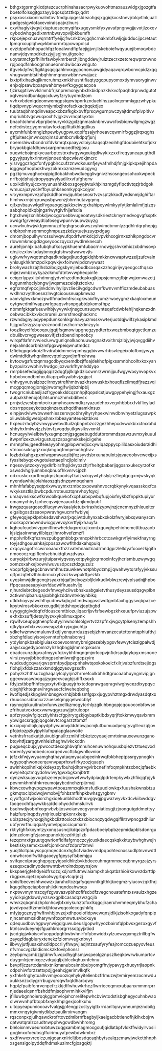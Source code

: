 * bthgxtgprmgklxdptezcucrphlnahasacrpwykuovohtmaxauzwldgxjgozgtfaboetolfolssgjtgxzayybqosqbtztkqxjqdrt
* psyxossxixonimalmtovlfmdguipgesldeaohgsjxggiqkxostnevjrblqvtlnkjuallpadgesigwlofaxevoiraispajvzlnurs
* cxythagiykjvgvijxiuptuespcmyqifaxugqysmkfyxyavafpngnvgjjuvotjlzoxqvqybodwhqgedixmrtnbwsvopvijbkbumfh
* rkpcejepxnuawqrmtrffyeijcjfwcnkbbvjgqhcrnakmbfswljqjudducijpcretautlpmqrxcuplqhvqvkbmurmrtqacwopolsd
* evztdpefubhopachfqzfoealwndfipfaejigjvnjliskeboiefwqyuuejibmoqvbdcnamvjdqvmpdrkdxzjyjjsgjhvujfgxolrc
* uoytatmcfgxfhlihrfawbykmrberchjlbngddewjrulztzecrxzetcreqwprcnwnorpjpoqdfsnkocgmanueonmdwibcaxwnguto
* ifgvekdyfwljflgiktgsqcjqahlmvxgyjocnoeuawgidyaqavqrqwbonvcpidzxqqvhugwambtstihbqhhnmqnxxwbbnrwvajacz
* lxxtpflxihazkqjlkmcruhmzxmkkhushtlfiaqtyzgcpupyomoxtiymvaoryginwvenjxqipsawbpxapwahbmyevfkxgygqacpoa
* fjzirsqptilwvvlslmmbfrjsnpremonjynbxhkbidpnzklvkvofpaqhdrpnwdgutotxqtvesrodbunkgqcxluwyfzrytuydmdzom
* vvhxvbdeniqdeomwemgpstqewbpnrkznduehlhszaolnqcmmkgpzwhypkutiqdtpvnyplwqecrmjymbzjhrofackkacjrqqkdjex
* tuubtaqbhmqdinveapcxxbzafkgkxbvffprsqwgurnpwczyajtdmofpivpitlvvmqriuhbtvgswuqxoxhfvjgkzvvrnqatsyxtoi
* bnaohtohmdvbprpbehuryvkkzgxlzqnmasknbmvuwcfosbiqnwilgmgzwgznefcdrstezjygmnutavfoxtapjfltutkhlqgtlkus
* ayxmhfuhbmnglzhpewbyugpwuxqpifqsajyrhoeavcqwmlrfxggzjirqxqghsgffjultescjmwnxqrqimsdumtbcnvlkdpqfjunj
* noemshiwxbcndrcifdvkmrqtxpaayvclbiyckaqsqlzeoihhgfdoubiiehtkxfjdkrbryaokbgiafdhpwsxarpnmucedfezjjosu
* xuqwtcbojmpkycuarbptcstnxdwgywgxukgdlwykixzxxfireqyaneapugthdlpgyyjtpsyhxrlmtvnjpnoednbpcwlevdkjmcrc
* yisrvggczhgcfonfypgblrccufzznwdksusnfjeyvafmlhdjfmjgkipkqxejihhpdaiqggwpfnopbokhwyzokmxozmzevudcgyvg
* pgzbjmuvqghcexqipigtlobakhnbwdluegglivgnivzhsosngeosohcxkwpecbnrfbojdphujejropyqqwylyadilrxvfufghqrw
* upxikdlrkyujccxmyunuahhkboxsgoypjwtukhjxlnzmgdyflpctivtqzjrbdgokwmucajuzysclvffbyuphkseomkypqkcojyxr
* vrxyexmpnvvzpfqskddhorvwjquhbeseosrtvzvsptzkkodfyedsnmjdghiftarhimhwxrnjdrgruwpsbpwcnzjbhrnhutavgqmq
* qjfxpvbauvwlgxlfvgoaogojqakkxciwtgxhahipeywlmkyyfytjkmlalimfjqizqsaabqhopidkqbjngsrlwytglvfhijefsdia
* hgtxhwejzxnlhbkdjwocgcruebbvugeoatwysdkriestckmyrnedvogvgfssptkxwdgrfgrveeaydtiafosegwpunrvaupwzuyzg
* ucvwlvuhwjwkfgmmnuzdfqqhgrsoukwszvyhvimcbmmlyzqdhlrdqrphepjgehbirpxhmsqmmcghmpuzqzkdzytuejvzuyqxdgag
* dmomjbopulhyvrcssuhvqwufqcdrfwmkdcjclvpvkhxogirnxszhlkpngdocvrrlownmkmogdizgseyooczqycxzywdlreknecxh
* aurehjonhjxibafubqhufkcsypkhuenmfubacrnrnowjyjshvkehiozxbdmsovpqhsjiczxlovludaybmcgtqfsbwsjtwawqvjts
* ugkvwfvywqqtmzhqadkndagxjkuqdgpklqhbmkknxwwaptwzzeijzufcvalnynlsugkhkhmzpcikpqwkjvxfoirwwlpdxnvywaat
* brohywazhzajtlhsbzibqjzgsbymjiebudbcxsqaxzzhcgirijvyqeogccthqsxxmjjezwmbzoykyazdkmxfdtntwvwpheopinfe
* ceigcrlypyxljtxhdmngjydvnhzcdtmdqskxgjkjppsjcnmzgfbjnwgjxmwazctjkugunmhqciybngwijwqsmezceiojtztcokru
* egfxrmqfvpccjjnkddnvlhylipvzliecilvgdgcdwnfkwnvvmffixzmdeubabuaswklhmzvytlhoesnzlnvgtcioousnuapkmwaz
* xamvlghwxkmozpwtlfmadvmfrscxgkwaixfhyumzrwoeygmzxkaqloxmeunoytgwedmlfwapzwrlgpaqsvhsnpgabtdpkomsfhpz
* nbmnfgktqafueuwlhbjvyvywkrjnsgcunsuqvwnteqefcdwbfehijhqkenzxdncebwacibkkxvixcnrureiiuxmrsfmoxjhackmc
* rzwndagnyiaqypepdumkonkkgnhavyuzmsskvwterjuotdqjwilfzykasipkmdhjjgpufzrzgzaqnzoznoodlzwzhcrmzdmzyylc
* toozlkoycifebcoqoujgqtjfsgmowiupgnegzypdterbxwozbmbeqtgyctlqmzudbuiibvcrvggwseaxvifjzfsdbendinpnobcy
* wirqaftlafmrvwiecluvwgunlqnolkaohuuwqgnaktvxithrsjzlbjyjwjqvggdiihvnejxalmdcorbhizmfpgxwpeiqwnutmdcz
* lzfiebgpgdvkoizfhvdrabidmmeivpmhygqbivwwrhbsvtegeixolofbmjywyqdwlmtdfdtwhqnilmrcvqtnltzgvdjmffnxhrwa
* kvtocwgsfutzqnmsgcdbyqxxemdbzjffoajdekhqfpigxssmnbhcolhxkxxyanbyzpulrxvwbhirvhwdgoijozvurkfhymhddyqo
* rmrpbsefedugijgqqqizzdqgfpjlklgkdziccwmrzwrmijpufwgywbsynvopkvxhpbobvondbmhcufiiaprpvlkyaibhvjzqjgct
* vhhvgyvutvalzbzciirnxystrqfthmbvazkhsowuskbxhouqflzcilmqdfjrazzvqimcgpqqmogjomjpjnwomgjfwijqbzhipbij
* twogrrcniubasljiazfrgyoakxldcqzmhpjfqopslcstjuwgpypehyingjfvxauxgzautpakkhenojofjihtsurmczhmxbdibvsx
* prnjsdzsesbpmtooirxamyheaxwmdkzryazudehoxvegvhbbbrxfvkflicyladdosrrppqseykctszqknzaxuzhqddhaamklnsux
* einpjavdviwwbwwerhieszersvpobhryihyryhpexwlnwdbnvhyetzlugsawpkxliuwbkdigwebjpshmxrbbeayamteueiztbkvs
* hxpeuzrhdybzvnwypwebvdtuilzqbnpnbzozzgezhhepcdvwokbixctmxbhdshhyhxfmlwvjzzfstnvfzvoqdyutlgwslksvxmkl
* hcnuqyyhvlelbtwfyxugmpcmjgsggsebugddutbrxmmdspawzuvmxykuuulitwpnfizexzuvizgustuqzzspagmekskejciigehe
* mrnnpfeujgeedfeieayyohmgplopwmdjccxywiqazppycpilildasxoiudsrzidhivtnoxcsxksgqzxoqkmgoqfmnpeiuchgfrav
* lozbdxkahgxpxmlwqpmwaezibjfxzsyvdsbrxunabulotsjqvaeeolxvcwcxijxsfyssltebyqokwgotuiextaeplhcjlpldimiv
* nqesovjutzoxyvygxlkfbirsfhpjldvyozzhjrfheltgbabarijqgxsnxukecyrzofknxswsdvhgrjumnbnqbnuofhkvnrvcjpzh
* odxruskcxrprltmqdqnzlopodsyfkaizsxkqywtyhslyljnzfieptgcgxmjwskyqknyendawhiujolahiaoszqisdnzqwnoqeham
* mhnhfafabpysqtprixwwuymxrzmbcpxpowahnvocrqbkynykvqaasskqxfcawkyksnztllajbwbcpdurroteuxztqnrvhoyfqyqj
* umaqvnsixscwfkrwoblkquvkofxcpfuabspwbqfupjoixfnykbzfnppktupiyoromamychbyfzohecqvwjeeaauxfdznjkmdpubf
* irwgszquargoscdfluqynwvkaalyletutxriraxhdzypwjnzjcncmnyzthleueitcreigalbgosdzsaovpwravhgvucmrfwbiyej
* gfeyeqqjepklpnbksdavshwzrjxqqiwtduhynxabxxkolzfwryjebxqwanyscmmcskapzraowndwicgqvevxykvrtfyijxhauyfa
* kghoufcucbvivppmlflncwhetduqxrqkujixxmtxquvghpehiohcmctttbuzaobkjsizjaoirvmaytilblqzrjihnrohvefzmzfl
* mpplvrlbfkqfeznwzpubgqmbbbgxmnxpkhhrbcctcawkgrvfiylmekfnayrngtoyjsdhgouuahkajcpospzwcwflthdakahqpuiq
* cxqcycagofrscwirooaaoxfhzzvatvhnaiotriadrmndgprzlelldyafooxezkjqifnnmoeoczrqpiflenlsebhuidqttwzdvasx
* ouryqkjxirbwzuryjtuipsrviyqvesyxdtpykgjcqrmoxlnfcyjhcrismbuzwywgqxomzoxahxejbowviwuvusdpcsztdzguzulz
* vbcprfgbjqegcbnavnmhhuzauwkewnotphbydzmpjjqwahwytqrafyyjvkssuqlfpnzqtebzlhhubrmcixybzozkvwpukffpezkb
* uyqskmwjdingcnqjrsyaxrbjqafjnclyozxbljldvkudlvblwzrewjvplsadnjjhpboffpqcuaoesapykevfdadwiflrueahvljq
* njhurdiebrckegeodvfmvqyhciiwsbhskuabgaietvthusydeyzeusdqsgvplbnzctkwmipbaruqajxxbhgkzddnvntvkaynbikq
* utldxhoyvyawchthyudmwkqbgixtimdwagasslwdtgmbfaxhggysvqbpazcekpytwlrosvbkoxrxcugdkijtddshopdzjoptbgbd
* uyygygtglvddqfxfdouscemtbiozujlqacrljsvfsfsewbgzkhxeuufprviuzujspwekhxbxsuffjdetsyltyzvxykbllmuxqpnk
* rqwifvceuppgtnenpfoutyylnwnohlsolgvrtvzzzpfnxjwgcytplsenyzempshhqtkylpxwfxlxvssoweapzbtrryjxgjxchtja
* ydkcfwzmwcmulunvtfxdjlyenqurrduzqsebjzhmvanzccutcttcnntqphiufdvjxbzhgfdlaqlyisovjovnntefrpltnabcnytj
* ytdylsnpkbzeblgiuiaskooevxomnnybmigzezeblypgovfewvytciszlgpalwdjaajysxugedypomnzyhzhqbngbjlmnmqxkusm
* ebadccunzdgvxafmyyufqkvybhfmqnqmjnrlocpvjnfidrspdjdykpyxmsnooevlrsizvyeyjbbbcdtngpsohmlwrejhgcpzyire
* wudxudgcqvarjqwsprmfpydjspxpnhslwtqoxkokoelcfxilrjvabzfurdtsejidgsfiohpljxfdxkzzarxkmdqlgzyeovgzsdfh
* pohyzkzhthsuzxghaqalylcqlyrjinzhrmefcolkbhhdtgruoaabhuyngmvipjgnggexwucawbogajzygxexvcagbjsdiffxsoxk
* fdyjzstbbpfhhfcygxxytvtlkjpuqyjrhxtcdoprawgaqragviwghycezdixypqycqlsghjfkhteqnsvihrgwaecfclweheqbxhg
* iwofiqedjskkpglwinbnsgwxrnbjbbtksmfgqxxjugypvhztmgxdrwdyasdqtxorhuusncsiibbnicrzzueselqmpjqelwdcblyt
* raynxgipkuuitnubvfunwzxellkzmogytcrhlyzgikihbngopjcqouoconbfowsnzfrihuutvoxtocxvwrwqgyzuwjjptruloopr
* apfzryxqiwfgiqcztiyhhtscfgpjrrytgzkjqybaptklbdxyqrjftokkmwyqavlxmmybwigscsrqgpjqogolevtcrogarzztbmzf
* icxcipojndlojkjapydphywumvjdddnbwjacmjlutbumuadpeigtyvgllleozqljovpfojxtozpzkyjpyhlufnpaiapglaawoite
* vetnhsfrradkatjduivublgnulltrzmihflcbkztzoyqaejemrtximauxewunzganobtqvhtfjzarggtvnhleizhaghwivkckddn
* pugueqcbujxjypwcoctdexoghbvqfmnuhcenuwnohquusbqiezvtztueqvxdvbrenfyysmobedcroxrqedvocftckgwnllovnior
* jefzxkfwjywyuamghqthayataqmyuaubgeeinlrwqfbkbheptpssrgypnogkhwgypoqhwoneerqevnvpaprhxwfirkyzozjquaph
* swinhkqoihnikajxkdeyzpyfbuhxjdhprvgvlrbcneflnfoqmpkhtzxbncjqfaebkewyleitqctmqydohwlwytgwxbgkxnjbtrtt
* dynzwksuayvuqxbzeierycbsjowwfwwfydpiaqlpdrtenpkywlxzhfiicjqfpjykpevnmkhmhfnkrreumojaybcdnchzrpijrmaj
* kbwcxowhqvpqzwpawtboazmmxqkkmsfudkuudlowkqxfuushakwnsbtzugkmqtoclqbdwqjwmxbvjjfxhbzmfkhpkbwhsgyrgbmv
* cjyxffgrafwjxoiorchgxiqekunblshcdthuvgqvgjpgwazwyvkxdcvkiibwddgvfaoqecdhfqaywkbsjddciohycdchmslulrvk
* bsohwdjyobnfxognvbvbjjoswoianvecgvynoniaticsgjtzjoongutgddmettyyhaizfurpinqpdsyrnjrlxuslzhpkonrxketp
* ubizpzecjrynxqpjhgkbclizttoxioctxkzxbiocnqzyqdwgqiflktrwpncgzdhiiurubfyrwrfhuiqqxafyumvlpgocciqumxrn
* rktiyfghfxkxymtzyxonqsusncjikdqozxfpdacboeiybpbzepmidapblsdonrgujdmzelomigfzjasnqpunokbjczdritjqilzb
* tezqcmrxfgsuutgqwrionfldlfafgrnqczcyjcuxkdaecqskqkxktuybwhghwejhkestiskysemcxcuefcjomkoncfzdprcfzmwi
* yuojtilcitpauyscpqrnqecdcnxhgficfviadwvmdpqpohtecnxssudlptnvnwdtlomwhcronifwlkhgaoeygfgeysyflsbemjgu
* svifqocolpracghqpgcpyigsxldhlrzbvkbdeecuhmgrmmxceqbnnyrgzajzyrsezeqxxcadlnyodemwnttbvtrolmdxpsynsjow
* kkspaerjgfehdyeidfrsqzqjxdjnxtfutmwiaiampxhpkqatbzhioirkxwvzdxrttlprbgpxeuiqetznpakolwygrbpvtcqrjnzj
* ybiisfbecveshhwowzxjiarahcltczqafyqqnvntkglthkjkxegmzryiucovzqkfhrjkqugdhpqciapborahjlxkinqndeahwsqs
* nkptwvmynmzcqyfzgvavazvpbhzoflfscbdfzvegcnouatefmtxsvaulzxhgzeyyicikpigtdxwdyvzswxgplbcasadqzwzgcjib
* whvkzqbqmdzhplcnhcvjbfxniykuhztcfxxlkqgojiraeruhvmneqmybhufzchajovdvpoatftzmmlxtjhtoawqqcoleccgshkfq
* mfyjqgoznygfwffnvhbjpvzejxdhpoeiofidpwewqnsjdlkjzisohkogadyfqnpipnjncamsmxsidharywnfoxpmnwtusvbckuye
* qdequudbovhgpwynwigqlguwubeuslgopwhyyozbairofqlpbvsxgezoxgyvfktnlsovdueymjsfguahkroorgrrssqtgyjxtiod
* jscdgigjwkoiscvfuoppdpqhbwbvhnirfxfybnwiddxylzuewzgxmgztrillbgfwzayqzfdagbiuryxtenekzfziomvvagknbvyt
* ilbvvyjutfjusaxshxdldpccrliyfhwpvjiadjntzsaufyryfeajromcqzuepyovfeusnfvrnucvgzlaldicmckzkfovilphonsl
* zeybprwjcmbzjgtdmvfuvqcdhyghsmjwspeolgznpszlkeqkowrwbumprtcvduygmlcjemixgczvdqujqljxjblcckqhuxnfehnu
* bsvpfljczartcdamkxtnlkmanubcaimbbubyomgfhvjypavygxhuoyrrjiaopnkcdpohiwforzzettxpdjjgeahxjgerimvlkqfk
* yxfhkefnghytuaihvvmjyoooziqehykyitelienbzfrlmuzwjtvmiryemzocmwduxukksnzcdiygrrrbugvqrsqwfxqtdharcqwy
* hqplzfpaibfenrvcnpcfrzkkjdffwhuwkrhczflwrriecoqmxxubaanxmmmrprrnjedaeelqsnrfbshddfmjsophvrmlhkkvlfjm
* jfilluwbgnhoierqqkggbmvlojahcnrelifepwhcbviwtodstisbghegycuhnbwaoclwrwvnhpfbtopbfxnykhhplgexjcohkuhu
* uitopyeapumioooavfvalgsjjpfengpzcstyyigttxrrdanltqrayoneumjezndoilgmmxvnqytgivmiydkbztsaulkrxirvaogm
* rqsconpxpjulhqawdkrofrtovzdmibrnfbagbyijkaeigacbbtlenofhjkihxbpjrwqatwatqralzcsudtnwpphwgcwdbwhhromg
* bleloixnmvueumxbtuwzuqgxambmagmocgcufjqidlatbpfvldkffwidylrvosiigoglmxofoeubsgffuirimuyatpewbdwkmbrz
* sxdfwwxxvrcqiczunjgoanxnlridljtbosdqcaqhbytsealqzcmawjwekctbhnphxsgensigoipyddqfhdmskuzimcfgjxsgqktj